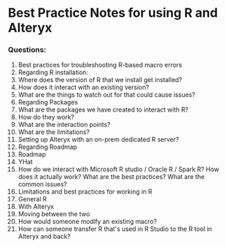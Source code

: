 # Best Practice Notes for using R and Alteryx

### Questions:
1. Best practices for troubleshooting R-based macro errors
2. Regarding R installation:
  1. Where does the version of R that we install get installed?
  2. How does it interact with an existing version?
  3. What are the things to watch out for that could cause issues?
3. Regarding Packages
  1. What are the packages we have created to interact with R?
  2. How do they work?
  3. What are the interaction points?
  4. What are the limitations?
4. Setting up Alteryx with an on-prem dedicated R server?
5. Regarding Roadmap
  1. Roadmap
  2. YHat
6. How do we interact with Microsoft R studio / Oracle R / Spark R?  How does it actually work?  What are the best practices?  What are the common issues?
7. Limitations and best practices for working in R
  1. General R
  2. With Alteryx
  3. Moving between the two
8. How would someone modify an existing macro?
9. How can someone transfer R that's used in R Studio to the R tool in Alteryx and back?
